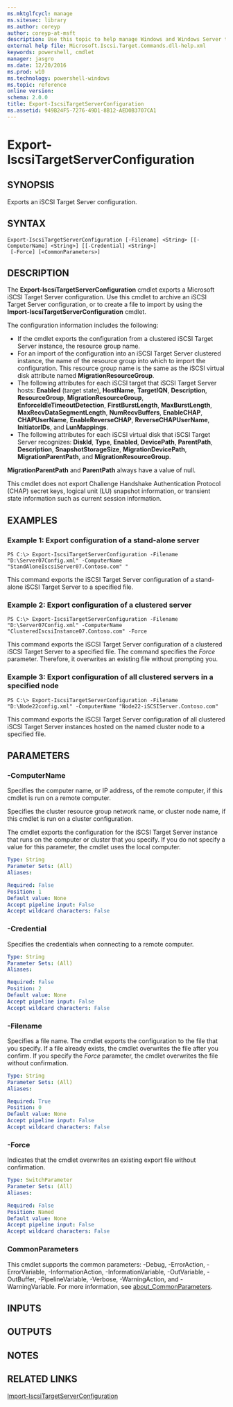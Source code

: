 ```yaml
---
ms.mktglfcycl: manage
ms.sitesec: library
ms.author: coreyp
author: coreyp-at-msft
description: Use this topic to help manage Windows and Windows Server technologies with Windows PowerShell.
external help file: Microsoft.Iscsi.Target.Commands.dll-help.xml
keywords: powershell, cmdlet
manager: jasgro
ms.date: 12/20/2016
ms.prod: w10
ms.technology: powershell-windows
ms.topic: reference
online version: 
schema: 2.0.0
title: Export-IscsiTargetServerConfiguration
ms.assetid: 949B24F5-7276-49D1-8B12-AED0B3707CA1
---
```


# Export-IscsiTargetServerConfiguration

## SYNOPSIS
Exports an iSCSI Target Server configuration.

## SYNTAX

```
Export-IscsiTargetServerConfiguration [-Filename] <String> [[-ComputerName] <String>] [[-Credential] <String>]
 [-Force] [<CommonParameters>]
```

## DESCRIPTION
The **Export-IscsiTargetServerConfiguration** cmdlet exports a Microsoft iSCSI Target Server configuration.
Use this cmdlet to archive an iSCSI Target Server configuration, or to create a file to import by using the **Import-IscsiTargetServerConfiguration** cmdlet.

The configuration information includes the following: 

- If the cmdlet exports the configuration from a clustered iSCSI Target Server instance, the resource group name. 
- For an import of the configuration into an iSCSI Target Server clustered instance, the name of the resource group into which to import the configuration.
This resource group name is the same as the iSCSI virtual disk attribute named **MigrationResourceGroup**.
- The following attributes for each iSCSI target that iSCSI Target Server hosts: **Enabled** (target state), **HostName**, **TargetIQN**, **Description**, **ResourceGroup**, **MigrationResourceGroup**, **EnforceIdleTimeoutDetection**, **FirstBurstLength**, **MaxBurstLength**, **MaxRecvDataSegmentLength**, **NumRecvBuffers**, **EnableCHAP**, **CHAPUserName**, **EnableReverseCHAP**, **ReverseCHAPUserName**, **InitiatorIDs**, and **LunMappings**.
- The following attributes for each iSCSI virtual disk that iSCSI Target Server recognizes: **DiskId**, **Type**, **Enabled**, **DevicePath**, **ParentPath**, **Description**, **SnapshotStorageSize**, **MigrationDevicePath**, **MigrationParentPath**, and **MigrationResourceGroup**.

**MigrationParentPath** and **ParentPath** always have a value of null.

This cmdlet does not export Challenge Handshake Authentication Protocol (CHAP) secret keys, logical unit (LU) snapshot information, or transient state information such as current session information.

## EXAMPLES

### Example 1: Export configuration of a stand-alone server
```
PS C:\> Export-IscsiTargetServerConfiguration -Filename "D:\Server07Config.xml" -ComputerName "StandAloneIscsiServer07.Contoso.com" "
```

This command exports the iSCSI Target Server configuration of a stand-alone iSCSI Target Server to a specified file.

### Example 2: Export configuration of a clustered server
```
PS C:\> Export-IscsiTargetServerConfiguration -Filename "D:\Server07Config.xml" -ComputerName "ClusteredIscsiInstance07.Contoso.com" -Force
```

This command exports the iSCSI Target Server configuration of a clustered iSCSI Target Server to a specified file.
The command specifies the *Force* parameter.
Therefore, it overwrites an existing file without prompting you.

### Example 3: Export configuration of all clustered servers in a specified node
```
PS C:\> Export-IscsiTargetServerConfiguration -Filename "D:\Node22config.xml" -ComputerName "Node22-iSCSIServer.Contoso.com"
```

This command exports the iSCSI Target Server configuration of all clustered iSCSI Target Server instances hosted on the named cluster node to a specified file.

## PARAMETERS

### -ComputerName
Specifies the computer name, or IP address, of the remote computer, if this cmdlet is run on a remote computer.

Specifies the cluster resource group network name, or cluster node name, if this cmdlet is run on a cluster configuration.

The cmdlet exports the configuration for the iSCSI Target Server instance that runs on the computer or cluster that you specify.
If you do not specify a value for this parameter, the cmdlet uses the local computer.

```yaml
Type: String
Parameter Sets: (All)
Aliases: 

Required: False
Position: 1
Default value: None
Accept pipeline input: False
Accept wildcard characters: False
```

### -Credential
Specifies the credentials when connecting to a remote computer.

```yaml
Type: String
Parameter Sets: (All)
Aliases: 

Required: False
Position: 2
Default value: None
Accept pipeline input: False
Accept wildcard characters: False
```

### -Filename
Specifies a file name.
The cmdlet exports the configuration to the file that you specify.
If a file already exists, the cmdlet overwrites the file after you confirm.
If you specify the *Force* parameter, the cmdlet overwrites the file without confirmation.

```yaml
Type: String
Parameter Sets: (All)
Aliases: 

Required: True
Position: 0
Default value: None
Accept pipeline input: False
Accept wildcard characters: False
```

### -Force
Indicates that the cmdlet overwrites an existing export file without confirmation.

```yaml
Type: SwitchParameter
Parameter Sets: (All)
Aliases: 

Required: False
Position: Named
Default value: None
Accept pipeline input: False
Accept wildcard characters: False
```

### CommonParameters
This cmdlet supports the common parameters: -Debug, -ErrorAction, -ErrorVariable, -InformationAction, -InformationVariable, -OutVariable, -OutBuffer, -PipelineVariable, -Verbose, -WarningAction, and -WarningVariable. For more information, see [about_CommonParameters](http://go.microsoft.com/fwlink/?LinkID=113216).

## INPUTS

## OUTPUTS

## NOTES

## RELATED LINKS

[Import-IscsiTargetServerConfiguration](./Import-IscsiTargetServerConfiguration.md)

